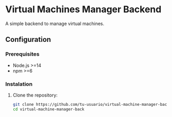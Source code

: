 # Virtual Machines Manager Backend

A simple backend to manage virtual machines.

## Configuration

### Prerequisites

- Node.js >=14
- npm >=6

### Instalation

1. Clone the repository:
   ```sh
   git clone https://github.com/tu-usuario/virtual-machine-manager-back.git
   cd virtual-machine-manager-back
